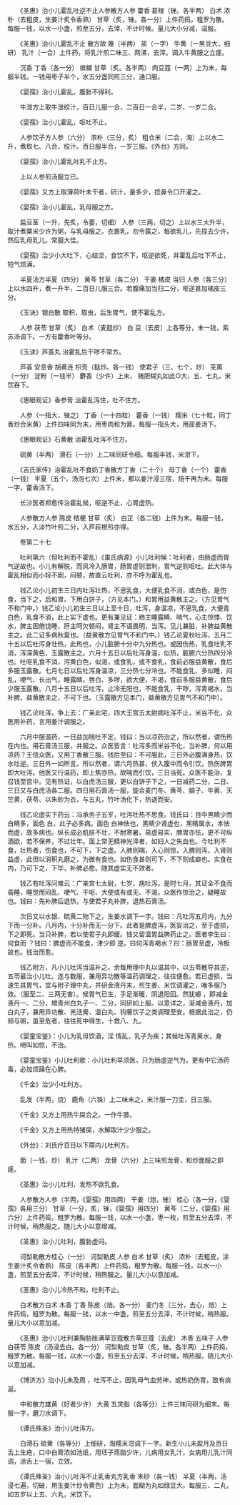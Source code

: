 <!-- { "loadSidebar": true } -->
　　《圣惠》治小儿霍乱吐逆不止人参散方人参 藿香 葛根（锉。各半两） 白术 浓朴（去粗皮，生姜汁炙令香熟） 甘草（炙，锉。各一分）上件药捣，粗罗为散。每服一钱，以水一小盏，煎至五分，去滓，不计时候。量儿大小分减，温服。

　　《圣惠》治小儿霍乱不止 散方故 篾（半两） 盐（一字） 牛黄（一黑豆大，细研） 乳汁（一合）上件药，将乳汁煎二味三、两沸，去滓。调入牛黄服之立瘥。

　　沉香 丁香（各一分） 槟榔 甘草（炙。各半两） 肉豆蔻（一两）上为末，每服半钱。一钱用枣子半个，水五分盏同煎三分，通口服。

　　《婴孺》治小儿霍乱，腹胀不得利。

　　牛泄方上取牛泄绞汁，百日儿服一合，二百日一合半，二岁、一岁二合。

　　《婴孺》治小儿霍乱，呕吐不止。

　　人参饮子方人参（六分） 浓朴（三分，炙） 粗仓米（二合，淘）上以水二升，煮取七、八合，绞汁。百日服半合，一岁三服。《外台》方同。

　　《婴孺》治小儿霍乱吐乳不止方。

　　上以人参煎汤服立已。

　　《婴孺》又方上取薄荷叶未干者，研汁，量多少，捻鼻令口开灌之。

　　《婴孺》治小儿霍乱，乳母服之方。

　　扁豆茎（一升，先炙，令萎，切细） 人参（三两，切之）上以水三大升半，取汁煮粟米少许为粥，与乳母服之。衣裹乳，勿令露之，每欲乳儿，先捏去少许，然后乳母乳儿。常服大佳。

　　《婴孺》治少小大吐下，心结坚，食饮不下，呕逆欲死，并霍乱后吐下不止，短气烦满。

　　半夏汤方半夏（四分） 黄芩 甘草（各二分） 干姜 橘皮 当归 人参（各三分）上以水四升，煮一升半，二百日儿服三合。若腹痛加当归二分，呕逆甚加橘皮三分。

　　《玉诀》银白散 取积，取虫，后生胃气，使不霍乱方。

　　人参 茯苓 甘草（炙） 白术（麦麸炒） 白 豆（去皮）上各等分，末一钱，紫苏汤调下。一方有藿香叶等分。

　　《玉诀》芦荟丸 治霍乱后干哕不常方。

　　芦荟 安息香 胡黄连 枳壳（麸炒。各一钱） 使君子（三、七个，炒） 芜荑（一分） 淀粉（一钱半） 麝香（少许）上末， 猪胆糊丸如此○大，五、七丸，米饮吞下。

　　《惠眼观证》香参膏 治霍乱泻住，吐不住方。

　　人参（一指大，锉之） 丁香（一十四粒） 藿香（一钱） 糯米（七十粒，同丁香炒合米黄）上件四味同为末，用枣肉和为膏。每服一指头大，用盐姜汤下。

　　《惠眼观证》石黄散 治霍乱吐泻不住方。

　　硫黄（半两） 滑石（一分）上二味同研令细。每服半钱，米泔下。

　　《吉氏家传》治霍乱吐不食奶丁香散方丁香（二十个） 母丁香（一个） 藿香（一钱） 半夏（五个，汤泡七次）上件末，都以姜汁浸三宿，焙干再为末。每服一字，藿香汤下。

　　长沙医者郑愈传治霍乱候，呕逆不止，心胃虚热。

　　人参散方人参 陈皮 桔梗 甘草（炙） 白芷（各二钱）上件为末。每服一钱，水五分，入淡竹叶煎二分，入芦荻根煎亦得。

　　卷第二十七

　　吐利第六（但吐利而不霍乱）《巢氏病源》小儿吐利候：吐利者，由肠虚而胃气逆故也。小儿有解脱，而风冷入肠胃，肠胃虚则泄利，胃气逆则呕吐。此大体与霍乱相似而小轻不剧，闷顿，故直云吐利，亦不呼为霍乱也。

　　钱乙论小儿初生三日内吐泻壮热，不思乳食，大便乳食不消，或白色，是伤食，当下之，后和胃。下用白饼子，（方见本门。）和胃用益黄散主之。（方见胃气不和门中。）钱乙论小儿初生三日以上至十日，吐泻，身温凉，不思乳食，大便青白色，乳食不消，此上实下虚也。更有兼见证：肺主睡露睛、喘气，心主惊悸、饮水，脾主困倦饶睡，肝主呵欠顿闷，肾主不语畏明，当泻。见儿兼脏，补脾益黄散主之。此二证多病秋夏也。（益黄散方见胃气不和门中。）钱乙论夏秋吐泻，五月二十五以后吐泻身壮热，此热也，小儿脏腑十分中九分热也。或因伤热，乳食吐乳不消，泻深黄色，玉露散主之。六月十五日以后吐泻身温，似热，脏腑六分热四分冷也。吐呕乳食不消，泻黄白色，似渴，或食乳，或不食乳，食前必服益黄散，食后多服玉露散。七月七日以后吐泻身温凉，三分热七分冷也。不能食乳，多似睡，闷乱，哽气、长出气，睡露睛，唇白、多哕，欲大便，不渴，食前多服益黄散，食后少服玉露散。八月十五日以后吐泻，止冷无阳也，不能食乳，干哕，泻青褐水，当补脾，益黄散主之，不可下也。（玉露散方见本门，益黄散方见胃气不和门中）。

　　钱乙论吐泻，争上去：广亲此宅，四大王宫五太尉病吐泻不止，米谷不化，众医用补药，言用姜汁调服之。

　　六月中服温药，一日益加喘吐不定。钱曰：当以凉药治之，所以然者，谓伤热在内也。用石膏汤三服，并服之。众医皆言：吐泻多而米谷不化，当补脾，何以用凉药？王信众医，又用丁香散三服。钱后至曰：不可服此，三日外必腹满身热，饮水吐逆。三日外一如所言。所以然者，谓六月热甚，伏入腹中而令引饮，热伤脾胃即大吐泻。他医又行温药，即上焦亦热，故喘而引饮，三日当死。众医不能治，复召钱至宫中。见有热证，以白虎汤三服，更以白饼子下之，一日减药二分，二日、三日又与白虎汤各二服。四日用石膏汤一服，旋合麦门冬、黄芩、脑子、牛黄、天竺黄，茯苓、以朱砂为衣，与五丸，竹叶汤化下，热退而安。

　　钱乙论虚实下药云：冯承务子五岁，吐泻壮热不思食。钱氏曰：目中黑睛少而白睛多，面色 白，此子必多病。面色 白神怯也，黑睛少肾虚也，黑睛属水，本怯而虚，故多病也。纵长成必肌肤不壮，不耐寒暑。易虚易实，脾胃亦怯，更不可纵酒欲，若不保养，不过壮年。面上常无精神光泽者，如妇人之失血也。今吐利不食，壮热者，伤食也，不可下，下之虚。入肺则喘，入心则惊，入脾则泻，入肾则益虚，此但以消积丸磨之，为微有食也。如伤食甚则可下，不下则成癖也。实食在内，乃可下之，下毕，补脾必愈。随其虚实无不效者。

　　钱乙有吐泻问难云：广亲宫七太尉，七岁，病吐泻。是时七月，其证全不食而昏睡，睡觉而闷乱、哽气、干呕、大便或有或无、不渴。众医作惊治之，疑睡故也。钱曰：先补脾后退热，与使君子丸补脾，退热石膏汤。

　　次日又以水银、硫黄二物下之，生姜水调下一字。钱曰：凡吐泻五月内，九分下而一分补。八月内，十分补而无一分下。此者是脾虚泻，医妄治之，至于虚损，下之即死。当只补脾，若以使君子丸即缓。钱又留温胃益脾药止之。医者李生曰：何食而 ？钱曰：脾虚而不能食，津少即 逆。曰何泻青褐水？曰：肠胃至虚，冷极故也。钱治而愈。

　　钱乙附方，凡小儿吐泻当温补之。余每用理中丸以温其中，以五苓散导其逆，五苓最治小儿吐。连与数服，兼用异功散等温药调理之，往往便愈。若已虚损，当速生其胃气，宜与附子理中丸，并研金液丹末，煎生姜、米饮调灌之，唯多服乃效。（服至二、三两无害）。候胃气已生，手足渐暖，阴退阳回。然犹螈 ，即减金液丹一、二分，增青州白丸子一、二分，同研如上服。以意详之，渐减金液丹，加白丸子，兼用异功散、羌活膏、温白丸、钩藤饮子之类调理至安。根据此治之，仍频与粥，虽至危者，往往死中得生，十救八、九。

　　《婴童宝鉴》：小儿为乳母饮酒，淫 情乱，乳子为疾；其候吐泻青黄水，身热、啼叫如惊，不治。

　　《婴童宝鉴》小儿吐利歌：小儿吐利早须医，只为肠虚逆气为，更有中它汤药毒，必加烦躁在心脾。

　　《千金》治少小吐利方。

　　乱发（半两，烧） 鹿角（六铢）上二味末之，米汁服一刀圭，日三服。

　　《千金》又方上用热牛屎合之。一作牛膝。

　　《千金》又方上用热特猪屎，水解取汁少少服之。

　　《外台》：刘氏疗百日以下蓐内儿吐利方。

　　面（一钱，炒） 乳汁（二两） 龙骨（六分）上三味煎龙骨，和炒面服之即瘥。

　　《圣惠》治小儿吐利，发热不欲乳食。

　　人参散方人参（半两，《婴孺》用四两） 干姜（炮，锉） 桂心（各一分，《婴孺》各用三分） 甘草（一分，炙，锉，《婴孺》用四分） 黄芩（二分，《婴孺》用六分）上件药捣，粗罗为散。每服一钱，以水一小盏，枣一枚，煎至五分去滓，不计时候，稍热服之。随儿大小以意增减。

　　《圣惠》治小儿吐利，腹胁虚闷。

　　诃梨勒散方桂心（一分） 诃梨勒皮 人参 白术 甘草（炙） 浓朴（去粗皮，涂生姜汁炙令香熟） 陈皮（各半两）上件药捣，粗罗为散。每服一钱，以水一小盏，煎至五分去滓，不计时候，稍热服之。量儿大小以意加减。

　　《圣惠》治小儿冷热不和，吐利不止。

　　白术散方白术 木香 丁香 陈皮（焙。各一分） 麦门冬（三分，去心，焙）上件药捣，粗罗为散。每服一钱，以水一中盏，煎至五分去滓，不计时候，稍热服。量儿大小以意加减。

　　《圣惠》治小儿吐利兼胸胁胀满草豆蔻散方草豆蔻（去皮） 木香 五味子 人参 白茯苓 陈皮（汤浸去白。各一分） 诃梨勒皮 甘草（炙，锉。各半两）上件药捣，粗罗为散。每服一钱，以水一小盏，煎至五分去滓，不计时候，稍热服。随儿大小以意加减。

　　《博济方》治小儿未及周 ，吐泻不止，因乳母气血劳神，或热奶伤胃，致有痰涎。

　　中和散方雄黄（好者少许） 大黄 五灵脂（各等分）上件三味同研为细末。每服一字，磨刀水调下。

　　《谭氏殊圣》治小儿吐泻方。

　　白滑石 硫黄（各等分）上细研，淘糯米泔调下一字。新生小儿未盈月及百日舌上生疮，口中白膏浓如池纸，用坯子燕脂少许，儿病用女乳汁，女病用儿乳汁同调，涂舌上一宿，立效。

　　《谭氏殊圣》治小儿吐泻不止乳香丸方乳香 朱砂（各一钱） 半夏（半两，汤浸七遍，切破，用生姜汁炒令黄色）上为末，面糊为丸如绿豆大。每服三、二丸，如五岁以上五、六丸，米饮下。

